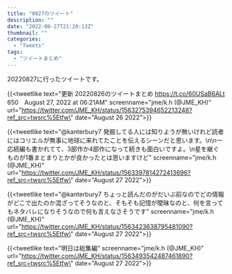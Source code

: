 ```yaml
---
title: "0827のツイート"
description: ""
date: "2022-08-27T21:20:13Z"
thumbnail: ""
categories:
  - "Tweets"
tags:
  - "ツイートまとめ"
---
```

20220827に行ったツイートです。
<!--more-->
{{<tweetlike text=\"更新 20220826のツイートまとめ https://t.co/60USaB6ALt 650　August 27, 2022 at 06:21AM\" screenname=\"jme/k.h (@JME_KH)\" url=\"https://twitter.com/JME_KH/status/1563275394652213248?ref_src=twsrc%5Etfw\" date=\"August 26 2022\">}}

{{<tweetlike text=\"@kanterbury7 発掘してる人には知りようが無いけれど読者にはコリエルが無事に地球に来れてたことを伝えるシーンだと思います。\n\n一応続編も書かれてて、3部作か4部作になって続きも面白いですよ。\n星を継ぐものが1番まとまりとかが良かったとは思いますけど\" screenname=\"jme/k.h (@JME_KH)\" url=\"https://twitter.com/JME_KH/status/1563397814272413696?ref_src=twsrc%5Etfw\" date=\"August 27 2022\">}}

{{<tweetlike text=\"@kanterbury7 ちょっと読んだのがだいぶ前なのでどの情報がどこで出たのか混ざってそうなのと、そもそも記憶が曖昧なのと、何を言ってもネタバレになりそうなので何も言えなさそうです\" screenname=\"jme/k.h (@JME_KH)\" url=\"https://twitter.com/JME_KH/status/1563423638795481090?ref_src=twsrc%5Etfw\" date=\"August 27 2022\">}}

{{<tweetlike text=\"明日は総集編\" screenname=\"jme/k.h (@JME_KH)\" url=\"https://twitter.com/JME_KH/status/1563493542487461890?ref_src=twsrc%5Etfw\" date=\"August 27 2022\">}}

